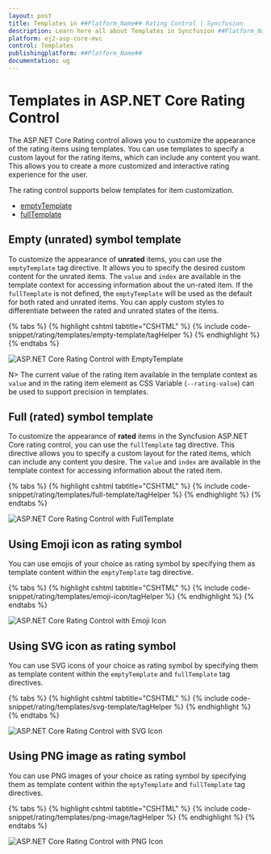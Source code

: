 ```yaml
---
layout: post
title: Templates in ##Platform_Name## Rating Control | Syncfusion
description: Learn here all about Templates in Syncfusion ##Platform_Name## Rating control of Syncfusion Essential JS 2 and more.
platform: ej2-asp-core-mvc
control: Templates
publishingplatform: ##Platform_Name##
documentation: ug
---
```


# Templates in ASP.NET Core Rating Control

The ASP.NET Core Rating control allows you to customize the appearance of the rating items using templates. You can use templates to specify a custom layout for the rating items, which can include any content you want. This allows you to create a more customized and interactive rating experience for the user.

The rating control supports below templates for item customization.

* [emptyTemplate](https://help.syncfusion.com/cr/aspnetcore-js2/Syncfusion.EJ2.Inputs.Rating.html#Syncfusion_EJ2_Inputs_Rating_EmptyTemplate)
* [fullTemplate](https://help.syncfusion.com/cr/aspnetcore-js2/Syncfusion.EJ2.Inputs.Rating.html#Syncfusion_EJ2_Inputs_Rating_FullTemplate)

## Empty (unrated) symbol template

To customize the appearance of **unrated** items, you can use the `emptyTemplate` tag directive. It allows you to specify the desired custom content for the unrated items.
The `value` and `index` are available in the template context for accessing information about the un-rated item.
If the `fullTemplate` is not defined, the `emptyTemplate` will be used as the default for both rated and unrated items. You can apply custom styles to differentiate between the rated and unrated states of the items.

{% tabs %}
{% highlight cshtml tabtitle="CSHTML" %}
{% include code-snippet/rating/templates/empty-template/tagHelper %}
{% endhighlight %}
{% endtabs %}

![ASP.NET Core Rating Control with EmptyTemplate](./images/rating-empty-template.png)

N> The current value of the rating item available in the template context as `value` and in the rating item element as CSS Variable (`--rating-value`) can be used to support precision in templates.

## Full (rated) symbol template

To customize the appearance of **rated** items in the Syncfusion ASP.NET Core rating control, you can use the `fullTemplate` tag directive. This directive allows you to specify a custom layout for the rated items, which can include any content you desire.
The `value` and `index` are available in the template context for accessing information about the rated item.

{% tabs %}
{% highlight cshtml tabtitle="CSHTML" %}
{% include code-snippet/rating/templates/full-template/tagHelper %}
{% endhighlight %}
{% endtabs %}

![ASP.NET Core Rating Control with FullTemplate](./images/rating-full-template.png)

## Using Emoji icon as rating symbol

You can use emojis of your choice as rating symbol by specifying them as template content within the `emptyTemplate` tag directive.

{% tabs %}
{% highlight cshtml tabtitle="CSHTML" %}
{% include code-snippet/rating/templates/emoji-icon/tagHelper %}
{% endhighlight %}
{% endtabs %}

![ASP.NET Core Rating Control with Emoji Icon](./images/rating-emoji-icon.png)

## Using SVG icon as rating symbol

You can use SVG icons of your choice as rating symbol by specifying them as template content within the `emptyTemplate` and `fullTemplate` tag directives.

{% tabs %}
{% highlight cshtml tabtitle="CSHTML" %}
{% include code-snippet/rating/templates/svg-template/tagHelper %}
{% endhighlight %}
{% endtabs %}

![ASP.NET Core Rating Control with SVG Icon](./images/rating-svg-icon.png)

## Using PNG image as rating symbol

You can use PNG images of your choice as rating symbol by specifying them as template content within the `mptyTemplate` and `fullTemplate` tag directives.

{% tabs %}
{% highlight cshtml tabtitle="CSHTML" %}
{% include code-snippet/rating/templates/png-image/tagHelper %}
{% endhighlight %}
{% endtabs %}

![ASP.NET Core Rating Control with PNG Icon](./images/rating-png.png)